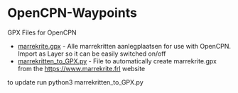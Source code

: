 # OpenCPN-Waypoints
GPX Files for OpenCPN

* [marrekrite.gpx](marrekrite.gpx)  - Alle marrekritten aanlegplaatsen for use with OpenCPN. Import as Layer so it can be easily switched on/off
* [marrekritten_to_GPX.py](marrekritten_to_GPX.py) - File to automatically create marrekrite.gpx from the https://www.marrekrite.frl website

to update run python3 marrekritten_to_GPX.py
